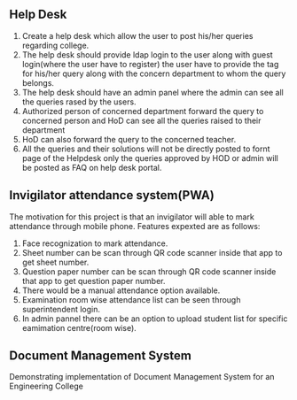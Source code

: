 ## Help Desk

1. Create a help desk which allow the user to post his/her queries regarding college. 
2. The help desk should provide ldap login to the user along with guest login(where the user have to register) the user have to provide the tag for his/her query along with the concern department to whom the query belongs. 
3. The help desk should have an admin panel where the admin can see all the queries rased by the users. 
4. Authorized person of concerned department forward the query to concerned person and HoD can see all the queries raised to their department 
5. HoD  can also forward the query to the concerned teacher. 
6. All the queries and their solutions will not be directly posted to fornt page of  the Helpdesk only the queries approved by HOD or admin will be posted as FAQ on help desk portal.


## Invigilator attendance system(PWA)

The motivation for this project is that an invigilator will able to mark attendance through mobile phone. Features expexted are as follows:

1. Face recognization to mark attendance.
2. Sheet number can be scan through QR code scanner inside that app to get sheet number.
3. Question paper number can be scan through QR code scanner inside that app to get question paper number.
4. There would be a manual attendance option available.
5. Examination room wise attendance list can be seen through superintendent login.
6. In admin pannel there can be an option to upload student list for specific eamimation centre(room wise).

## Document Management System
Demonstrating implementation of Document Management System for an Engineering College
